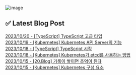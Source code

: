 ![image](https://user-images.githubusercontent.com/76645095/162124599-f9d701d6-e523-49c4-a6ce-193dc38f1026.png)

## ✅ Latest Blog Post

[2023/10/20 - [TypeScript] TypeScript 고급 타입](http://blog.naver.com/ds4ouj/223242203195) <br/>
[2023/10/19 - [Kubernetes] Kubernetes API Server의 기능](http://blog.naver.com/ds4ouj/223241285907) <br/>
[2023/10/18 - [TypeScript] TypeScript 시작](http://blog.naver.com/ds4ouj/223240428423) <br/>
[2023/10/18 - [Kubernetes] Kubernetes가 etcd를 사용하는 방법](http://blog.naver.com/ds4ouj/223240378334) <br/>
[2023/10/15 - [20.Blog] 기록이 쌓이면 추억이 된다](http://blog.naver.com/ds4ouj/223237458472) <br/>
[2023/10/15 - [Kubernetes] Kubernetes 구성 요소](http://blog.naver.com/ds4ouj/223237396421) <br/>
